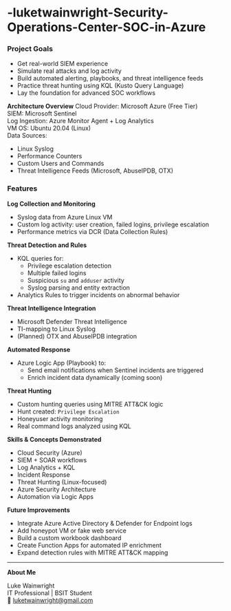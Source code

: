 # -luketwainwright-Security-Operations-Center-SOC-in-Azure
### Project Goals

- Get real-world SIEM experience
- Simulate real attacks and log activity
- Build automated alerting, playbooks, and threat intelligence feeds
- Practice threat hunting using KQL (Kusto Query Language)
- Lay the foundation for advanced SOC workflows

**Architecture Overview**
Cloud Provider: Microsoft Azure (Free Tier)  
SIEM: Microsoft Sentinel  
Log Ingestion: Azure Monitor Agent + Log Analytics  
VM OS: Ubuntu 20.04 (Linux)  
Data Sources:
- Linux Syslog
- Performance Counters
- Custom Users and Commands
- Threat Intelligence Feeds (Microsoft, AbuseIPDB, OTX)


 ### Features

**Log Collection and Monitoring**

- Syslog data from Azure Linux VM
- Custom log activity: user creation, failed logins, privilege escalation
- Performance metrics via DCR (Data Collection Rules)

**Threat Detection and Rules**

- KQL queries for:
  - Privilege escalation detection
  - Multiple failed logins
  - Suspicious `su` and `adduser` activity
  - Syslog parsing and entity extraction
- Analytics Rules to trigger incidents on abnormal behavior

**Threat Intelligence Integration**

- Microsoft Defender Threat Intelligence
- TI-mapping to Linux Syslog
- (Planned) OTX and AbuseIPDB integration

**Automated Response**

- Azure Logic App (Playbook) to:
  - Send email notifications when Sentinel incidents are triggered
  - Enrich incident data dynamically (coming soon)

**Threat Hunting**

- Custom hunting queries using MITRE ATT&CK logic
- Hunt created: `Privilege Escalation`
- Honeyuser activity monitoring
- Real command logs analyzed using KQL


**Skills & Concepts Demonstrated**

- Cloud Security (Azure)
- SIEM + SOAR workflows
- Log Analytics + KQL
- Incident Response
- Threat Hunting (Linux-focused)
- Azure Security Architecture
- Automation via Logic Apps


**Future Improvements**

- Integrate Azure Active Directory & Defender for Endpoint logs
- Add honeypot VM or fake web service
- Build a custom workbook dashboard
- Create Function Apps for automated IP enrichment
- Expand detection rules with MITRE ATT&CK mapping

---

**About Me**

Luke Wainwright  
IT Professional | BSIT Student  
📧 luketwainwright@gmail.com  
